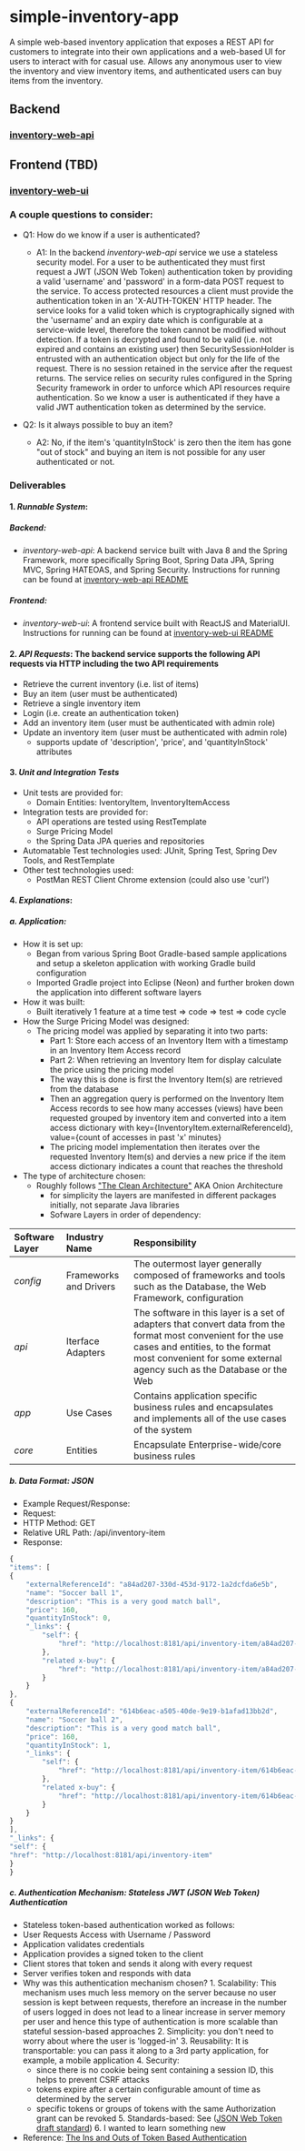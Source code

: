 # simple-inventory-app
A simple web-based inventory application that exposes a REST API for customers to integrate into their own applications and a web-based UI for users to interact with for casual use.  Allows any anonymous user to view the inventory and view inventory items, and authenticated users can buy items from the inventory.

## Backend
### [inventory-web-api](./backend/inventory-web-api/README.md)

## Frontend (TBD)
### [inventory-web-ui](./frontend/inventory-web-ui/README.md)


### A couple questions to consider:
- Q1: How do we know if a user is authenticated?
  - A1: In the backend *inventory-web-api* service we use a stateless security model.  For a user to be authenticated they must first request a JWT (JSON Web Token) authentication token by providing a valid 'username' and 'password' in a form-data POST request to the service.  To access protected resources a client must provide the authentication token in an 'X-AUTH-TOKEN' HTTP header. The service looks for a valid token which is cryptographically signed with the 'username' and an expiry date which is configurable at a service-wide level, therefore the token cannot be modified without detection.  If a token is decrypted and found to be valid (i.e. not expired and contains an existing user) then SecuritySessionHolder is entrusted with an authentication object but only for the life of the request.  There is no session retained in the service after the request returns.  The service relies on security rules configured in the Spring Security framework in order to unforce which API resources require authentication.  So we know a user is authenticated if they have a valid JWT authentication token as determined by the service.

- Q2: Is it always possible to buy an item?
  - A2: No, if the item's 'quantityInStock' is zero then the item has gone "out of stock" and buying an item is not possible for any user authenticated or not.
  
  
### Deliverables
#### 1. *Runnable System*:
##### Backend:
 - *inventory-web-api*: A backend service built with Java 8 and the Spring Framework, more specifically Spring Boot, Spring Data JPA, Spring MVC, Spring HATEOAS, and Spring Security.  Instructions for running can be found at [inventory-web-api README](./backend/inventory-web-api/README.md) 
##### Frontend:
 - *inventory-web-ui*:  A frontend service built with ReactJS and MaterialUI.  Instructions for running can be found at [inventory-web-ui README](./frontend/inventory-web-ui/README.md) 

#### 2. *API Requests*: The backend service supports the following API requests via HTTP including the two API requirements
   - Retrieve the current inventory (i.e. list of items)
   - Buy an item (user must be authenticated)
   - Retrieve a single inventory item
   - Login (i.e. create an authentication token)
   - Add an inventory item (user must be authenticated with admin role)
   - Update an inventory item (user must be authenticated with admin role)
     - supports update of 'description', 'price', and 'quantityInStock' attributes


#### 3. *Unit and Integration Tests*
   - Unit tests are provided for:
     - Domain Entities: IventoryItem, InventoryItemAccess
   - Integration tests are provided for:
     - API operations are tested using RestTemplate
     - Surge Pricing Model
     - the Spring Data JPA queries and repositories
   - Automatable Test technologies used: JUnit, Spring Test, Spring Dev Tools, and RestTemplate
   - Other test technologies used:
     - PostMan REST Client Chrome extension (could also use 'curl')
     
     
#### 4. *Explanations*:
##### a. *Application*:
   - How it is set up:
     - Began from various Spring Boot Gradle-based sample applications and setup a skeleton application with working Gradle build configuration
     - Imported Gradle project into Eclipse (Neon) and further broken down the application into different software layers
   - How it was built:
     - Built iteratively 1 feature at a time test => code => test => code cycle
   - How the Surge Pricing Model was designed:
     - The pricing model was applied by separating it into two parts:
       - Part 1: Store each access of an Inventory Item with a timestamp in an Inventory Item Access record
       - Part 2: When retrieving an Inventory Item for display calculate the price using the pricing model
        - The way this is done is first the Inventory Item(s) are retrieved from the database
        - Then an aggregation query is performed on the Inventory Item Access records to see how many accesses (views) have been requested grouped by inventory item and converted into a item access dictionary with key={InventoryItem.externalReferenceId}, value={count of accesses in past 'x' minutes}
         - The pricing model implementation then iterates over the requested Inventory Item(s) and dervies a new price if the item access dictionary indicates a count that reaches the threshold
 - The type of architecture chosen:
   - Roughly follows ["The Clean Architecture"](https://8thlight.com/blog/uncle-bob/2012/08/13/the-clean-architecture.html) AKA Onion Architecture
     - for simplicity the layers are manifested in different packages initially, not separate Java libraries
     - Sofware Layers in order of dependency:
             
|Software Layer|Industry Name|Responsibility|
|:-------------|:-------------|:-------------|
|*config*|Frameworks and Drivers|The outermost layer generally composed of frameworks and tools such as the Database, the Web Framework, configuration|
|*api*|Iterface Adapters|The software in this layer is a set of adapters that convert data from the format most convenient for the use cases and entities, to the format most convenient for some external agency such as the Database or the Web|
|*app*|Use Cases|Contains application specific business rules and encapsulates and implements all of the use cases of the system|
|*core*|Entities|Encapsulate Enterprise-wide/core business rules|


##### b. *Data Format*: JSON
- Example Request/Response:
 - Request:
  - HTTP Method: GET
  - Relative URL Path: /api/inventory-item
 - Response:

```javascript
{
"items": [
{
    "externalReferenceId": "a84ad207-330d-453d-9172-1a2dcfda6e5b",
    "name": "Soccer ball 1",
    "description": "This is a very good match ball",
    "price": 160,
    "quantityInStock": 0,
    "_links": {
        "self": {
            "href": "http://localhost:8181/api/inventory-item/a84ad207-330d-453d-9172-1a2dcfda6e5b"
        },
        "related x-buy": {
            "href": "http://localhost:8181/api/inventory-item/a84ad207-330d-453d-9172-1a2dcfda6e5b/purchase"
        }
    }
},
{
    "externalReferenceId": "614b6eac-a505-40de-9e19-b1afad13bb2d",
    "name": "Soccer ball 2",
    "description": "This is a very good match ball",
    "price": 160,
    "quantityInStock": 1,
    "_links": {
        "self": {
            "href": "http://localhost:8181/api/inventory-item/614b6eac-a505-40de-9e19-b1afad13bb2d"
        },
        "related x-buy": {
            "href": "http://localhost:8181/api/inventory-item/614b6eac-a505-40de-9e19-b1afad13bb2d/purchase"
        }
    }
}
],
"_links": {
"self": {
"href": "http://localhost:8181/api/inventory-item"
}
}
```

##### c. *Authentication Mechanism*: Stateless JWT (JSON Web Token) Authentication
- Stateless token-based authentication worked as follows:
 - User Requests Access with Username / Password
 - Application validates credentials
  - Application provides a signed token to the client
  - Client stores that token and sends it along with every request
  - Server verifies token and responds with data
   - Why was this authentication mechanism chosen?
    1. Scalability: This mechanism uses much less memory on the server because no user session is kept between requests, therefore an increase in the number of users logged in does not lead to a linear increase in server memory per user and hence this type of authentication is more scalable than stateful session-based approaches 
    2. Simplicity: you don't need to worry about where the user is 'logged-in'
    3. Reusability: It is transportable: you can pass it along to a 3rd party application, for example, a mobile application
    4. Security:
       - since there is no cookie being sent containing a session ID, this helps to prevent CSRF attacks
       - tokens expire after a certain configurable amount of time as determined by the server
       - specific tokens or groups of tokens with the same Authorization grant can be revoked
    5. Standards-based: See ([JSON Web Token draft standard](http://self-issued.info/docs/draft-ietf-oauth-json-web-token.html))
    6. I wanted to learn something new
  - Reference: [The Ins and Outs of Token Based Authentication](https://scotch.io/tutorials/the-anatomy-of-a-json-web-token)

